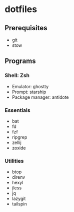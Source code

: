 # dotfiles

## Prerequisites

- git
- stow

## Programs

### Shell: Zsh

- Emulator: ghostty
- Prompt: starship
- Package manager: antidote

### Essentials

- bat
- fd
- fzf
- ripgrep
- zellij
- zoxide

### Utilities

- btop
- direnv
- hexyl
- jless
- jq
- lazygit
- tailspin
